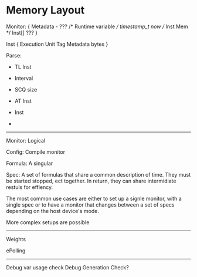 # Memory Layout

Monitor: {
    Metadata - ???
    /* Runtime variable */
    timestamp_t now
    /* Inst Mem */
    Inst[]
    ???
}

Inst {
    Execution Unit Tag
    Metadata
    bytes
}

Parse:
  - TL Inst
  - Interval
  - SCQ size
  - AT Inst

  - Inst
  - 

-------------------------------------------------------------------------------

Monitor:
  Logical 

Config:
  Compile monitor 

Formula:
 A singular 

Spec:
  A set of formulas that share a common description of time. They must be started
  stopped, ect together. In return, they can share intermidiate restuls for effiency.

The most common use cases are either to set up a signle monitor, with a single spec
or to have a monitor that changes between a set of specs depending on the host device's mode.

More complex setups are possible

-------------------------------------------------------------------------------

Weights

ePolling

-------------------------------------------------------------------------------

Debug var usage check
Debug Generation Check?